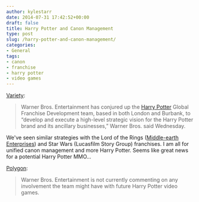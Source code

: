 ```yaml
---
author: kylestarr
date: 2014-07-31 17:42:52+00:00
draft: false
title: Harry Potter and Canon Management
type: post
slug: /harry-potter-and-canon-management/
categories:
- General
tags:
- canon
- franchise
- harry potter
- video games
---
```


[Variety](http://variety.com/2014/biz/news/warner-bros-conjures-up-harry-potter-global-franchise-development-team-1201271814/):

> Warner Bros. Entertainment has conjured up the [Harry Potter](http://variety.com/t/harry-potter/) Global Franchise Development team, based in both London and Burbank, to “develop and execute a high-level strategic vision for the Harry Potter brand and its ancillary businesses,” Warner Bros. said Wednesday.

We've seen similar strategies with the Lord of the Rings ([Middle-earth Enterprises](http://middleearth.com)) and Star Wars (Lucasfilm Story Group) franchises. I am all for unified canon management and more Harry Potter. Seems like great news for a potential Harry Potter MMO...

[Polygon](http://www.polygon.com/2014/7/30/5952199/harry-potter-global-franchise-development-team):

> Warner Bros. Entertainment is not currently commenting on any involvement the team might have with future Harry Potter video games.
